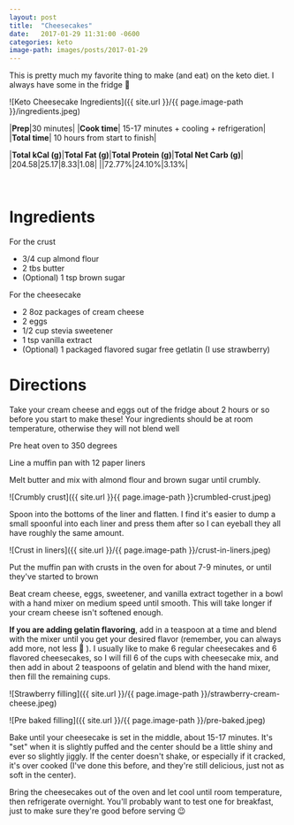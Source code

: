 ```yaml
---
layout: post
title:  "Cheesecakes"
date:   2017-01-29 11:31:00 -0600
categories: keto
image-path: images/posts/2017-01-29
---
```


This is pretty much my favorite thing to make (and eat) on the keto diet. I always have some in the fridge 😬

![Keto Cheesecake Ingredients]({{ site.url }}/{{ page.image-path }}/ingredients.jpeg)

|**Prep**|30 minutes|
|**Cook time**| 15-17 minutes + cooling + refrigeration|
|**Total time**| 10 hours from start to finish|


|**Total kCal (g)**|**Total Fat (g)**|**Total Protein (g)**|**Total Net Carb (g)**|
|204.58|25.17|8.33|1.08|
||72.77%|24.10%|3.13%|


<br>

# Ingredients

For the crust
* 3/4 cup almond flour
* 2 tbs butter
* (Optional) 1 tsp brown sugar

For the cheesecake
* 2 8oz packages of cream cheese
* 2 eggs
* 1/2 cup stevia sweetener
* 1 tsp vanilla extract
* (Optional) 1 packaged flavored sugar free getlatin (I use strawberry)


# Directions

Take your cream cheese and eggs out of the fridge about 2 hours or so before you start to make these! Your ingredients should be at room temperature, otherwise they will not blend well

Pre heat oven to 350 degrees

Line a muffin pan with 12 paper liners

Melt butter and mix with almond flour and brown sugar until crumbly.

![Crumbly crust]({{ site.url }}{{ page.image-path }}crumbled-crust.jpeg)

Spoon into the bottoms of the liner and flatten. I find it's easier to dump a small spoonful into each liner and press them after so I can eyeball they all have roughly the same amount.

![Crust in liners]({{ site.url }}/{{ page.image-path }}/crust-in-liners.jpeg)

Put the muffin pan with crusts in the oven for about 7-9 minutes, or until they've started to brown

Beat cream cheese, eggs, sweetener, and vanilla extract together in a bowl with a hand mixer on medium speed until smooth. This will take longer if your cream cheese isn't softened enough.

**If you are adding gelatin flavoring**, add in a teaspoon at a time and blend with the mixer until you get your desired flavor (remember, you can always add more, not less 🙂 ). I usually like to make 6 regular cheesecakes and 6 flavored cheesecakes, so I will fill 6 of the cups with cheesecake mix, and then add in about 2 teaspoons of gelatin and blend with the hand mixer, then fill the remaining cups.

![Strawberry filling]({{ site.url }}/{{ page.image-path }}/strawberry-cream-cheese.jpeg)

![Pre baked filling]({{ site.url }}/{{ page.image-path }}/pre-baked.jpeg)


Bake until your cheesecake is set in the middle, about 15-17 minutes. It's "set" when it is slightly puffed and the center should be a little shiny and ever so slightly jiggly. If the center doesn't shake, or especially if it cracked, it's over cooked (I've done this before, and they're still delicious, just not as soft in the center).

Bring the cheesecakes out of the oven and let cool until room temperature, then refrigerate overnight. You'll probably want to test one for breakfast, just to make sure they're good before serving 😉